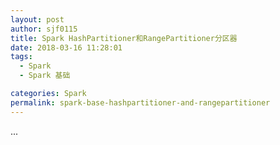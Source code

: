 ```yaml
---
layout: post
author: sjf0115
title: Spark HashPartitioner和RangePartitioner分区器
date: 2018-03-16 11:28:01
tags:
  - Spark
  - Spark 基础

categories: Spark
permalink: spark-base-hashpartitioner-and-rangepartitioner
---
```




































...
